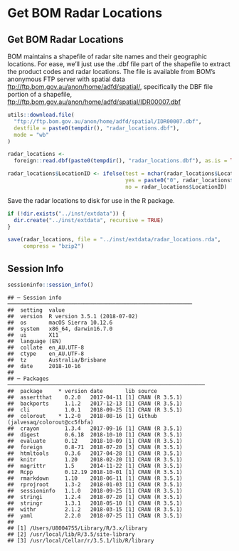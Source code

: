 Get BOM Radar Locations
================

## Get BOM Radar Locations

BOM maintains a shapefile of radar site names and their geographic
locations. For ease, we’ll just use the .dbf file part of the shapefile
to extract the product codes and radar locations. The file is available
from BOM’s anonymous FTP server with spatial data
<ftp://ftp.bom.gov.au/anon/home/adfd/spatial/>, specifically the DBF
file portion of a shapefile,
<ftp://ftp.bom.gov.au/anon/home/adfd/spatial/IDR00007.dbf>

``` r
utils::download.file(
  "ftp://ftp.bom.gov.au/anon/home/adfd/spatial/IDR00007.dbf",
  destfile = paste0(tempdir(), "radar_locations.dbf"),
  mode = "wb"
)

radar_locations <-
  foreign::read.dbf(paste0(tempdir(), "radar_locations.dbf"), as.is = TRUE)

radar_locations$LocationID <- ifelse(test = nchar(radar_locations$LocationID) == 1, 
                                     yes = paste0("0", radar_locations$LocationID), 
                                     no = radar_locations$LocationID)
```

Save the radar locations to disk for use in the R package.

``` r
if (!dir.exists("../inst/extdata")) {
  dir.create("../inst/extdata", recursive = TRUE)
}

save(radar_locations, file = "../inst/extdata/radar_locations.rda",
     compress = "bzip2")
```

## Session Info

``` r
sessioninfo::session_info()
```

    ## ─ Session info ──────────────────────────────────────────────────────────
    ##  setting  value                       
    ##  version  R version 3.5.1 (2018-07-02)
    ##  os       macOS Sierra 10.12.6        
    ##  system   x86_64, darwin16.7.0        
    ##  ui       X11                         
    ##  language (EN)                        
    ##  collate  en_AU.UTF-8                 
    ##  ctype    en_AU.UTF-8                 
    ##  tz       Australia/Brisbane          
    ##  date     2018-10-16                  
    ## 
    ## ─ Packages ──────────────────────────────────────────────────────────────
    ##  package     * version date       lib source                            
    ##  assertthat    0.2.0   2017-04-11 [1] CRAN (R 3.5.1)                    
    ##  backports     1.1.2   2017-12-13 [1] CRAN (R 3.5.1)                    
    ##  cli           1.0.1   2018-09-25 [1] CRAN (R 3.5.1)                    
    ##  colorout    * 1.2-0   2018-08-16 [1] Github (jalvesaq/colorout@cc5fbfa)
    ##  crayon        1.3.4   2017-09-16 [1] CRAN (R 3.5.1)                    
    ##  digest        0.6.18  2018-10-10 [1] CRAN (R 3.5.1)                    
    ##  evaluate      0.12    2018-10-09 [1] CRAN (R 3.5.1)                    
    ##  foreign       0.8-71  2018-07-20 [3] CRAN (R 3.5.1)                    
    ##  htmltools     0.3.6   2017-04-28 [1] CRAN (R 3.5.1)                    
    ##  knitr         1.20    2018-02-20 [1] CRAN (R 3.5.1)                    
    ##  magrittr      1.5     2014-11-22 [1] CRAN (R 3.5.1)                    
    ##  Rcpp          0.12.19 2018-10-01 [1] CRAN (R 3.5.1)                    
    ##  rmarkdown     1.10    2018-06-11 [1] CRAN (R 3.5.1)                    
    ##  rprojroot     1.3-2   2018-01-03 [1] CRAN (R 3.5.1)                    
    ##  sessioninfo   1.1.0   2018-09-25 [1] CRAN (R 3.5.1)                    
    ##  stringi       1.2.4   2018-07-20 [1] CRAN (R 3.5.1)                    
    ##  stringr       1.3.1   2018-05-10 [1] CRAN (R 3.5.1)                    
    ##  withr         2.1.2   2018-03-15 [1] CRAN (R 3.5.1)                    
    ##  yaml          2.2.0   2018-07-25 [1] CRAN (R 3.5.1)                    
    ## 
    ## [1] /Users/U8004755/Library/R/3.x/library
    ## [2] /usr/local/lib/R/3.5/site-library
    ## [3] /usr/local/Cellar/r/3.5.1/lib/R/library
